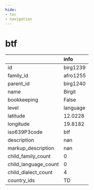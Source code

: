 ```yaml
---
hide:
- toc
- navigation
---
```

# btf
|                      | info     |
|:---------------------|:---------|
| id                   | birg1239 |
| family_id            | afro1255 |
| parent_id            | birg1240 |
| name                 | Birgit   |
| bookkeeping          | False    |
| level                | language |
| latitude             | 12.0228  |
| longitude            | 19.8182  |
| iso639P3code         | btf      |
| description          | nan      |
| markup_description   | nan      |
| child_family_count   | 0        |
| child_language_count | 0        |
| child_dialect_count  | 4        |
| country_ids          | TD       |